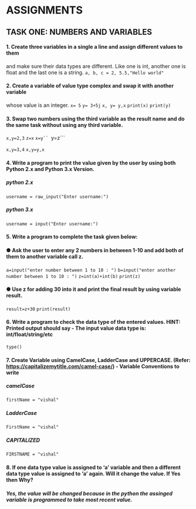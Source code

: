  # ASSIGNMENTS
## TASK ONE: NUMBERS AND VARIABLES
####  1. Create three variables in a single a line and assign different values to them
and make sure their data types are different. Like one is int, another one is float and
the last one is a string.
```a, b, c = 2, 5.5,"Hello world"```
####  2. Create a variable of value type complex and swap it with another variable
whose value is an integer.
```x= 5```
```y= 3+5j```
```x, y= y,x```
```print(x)```
```print(y)```

#### 3. Swap two numbers using the third variable as the result name and do the same task without using any third variable.
```x,y=2,3```
```z=x```
```x=y``
```y=z```

```x,y=3,4```
```x,y=y,x```
#### 4. Write a program to print the value given by the user by using both Python 2.x and Python 3.x Version.
##### python 2.x
```username = raw_input("Enter username:")```
##### python 3.x
```username = input("Enter username:")```
#### 5. Write a program to complete the task given below:

#### ● Ask the user to enter any 2 numbers in between 1-10 and add both of them to another variable call z.
```a=input("enter number between 1 to 10 : ")```
```b=input("enter another number between 1 to 10 : ")```
```z=int(a)+int(b)```
```print(z)```

#### ● Use z for adding 30 into it and print the final result by using variable result.
```result=z+30```
```print(result)```
#### 6. Write a program to check the data type of the entered values. HINT: Printed output should say - The input value data type is: int/float/string/etc
```type()```
#### 7. Create Variable using CamelCase, LadderCase and UPPERCASE. (Refer: https://capitalizemytitle.com/camel-case/) - Variable Conventions to write
##### camelCase
```firstName = "vishal"```
##### LadderCase
```FirstName = "vishal"```
##### CAPITALIZED
```FIRSTNAME = "vishal"```

#### 8. If one data type value is assigned to ‘a’ variable and then a different data type value is assigned to ‘a’ again. Will it change the value. If Yes then Why?
##### Yes, the value will be changed because in the python the assinged variable is programmed to take most recent value.